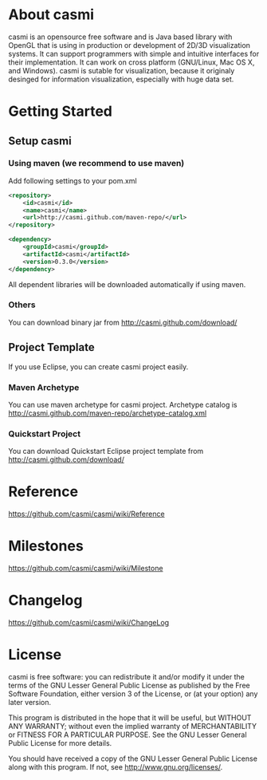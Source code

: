 # About casmi

casmi is an opensource free software and is Java based library with OpenGL that is using in production or development of 2D/3D visualization systems. It can support programmers with simple and intuitive interfaces for their implementation.
It can work on cross platform (GNU/Linux, Mac OS X, and Windows).
casmi is sutable for visualization, because it originaly desinged for information visualization, especially with huge data set.

# Getting Started

## Setup casmi

### Using maven (we recommend to use maven)
   
Add following settings to your pom.xml

```xml
<repository>
    <id>casmi</id>
    <name>casmi</name>
    <url>http://casmi.github.com/maven-repo/</url>
</repository>
```

```xml
<dependency>
    <groupId>casmi</groupId>
	<artifactId>casmi</artifactId>
	<version>0.3.0</version>
</dependency>
```

All dependent libraries will be downloaded automatically if using maven.

### Others

You can download binary jar from http://casmi.github.com/download/

## Project Template

If you use Eclipse, you can create casmi project easily.

### Maven Archetype

You can use maven archetype for casmi project.
Archetype catalog is http://casmi.github.com/maven-repo/archetype-catalog.xml

### Quickstart Project

You can download Quickstart Eclipse project template from http://casmi.github.com/download/


# Reference
  https://github.com/casmi/casmi/wiki/Reference
  
# Milestones
  https://github.com/casmi/casmi/wiki/Milestone

# Changelog
  https://github.com/casmi/casmi/wiki/ChangeLog

# License

casmi is free software: you can redistribute it and/or modify it under the terms of the GNU Lesser General Public License as published by
the Free Software Foundation, either version 3 of the License, or (at your option) any later version.

This program is distributed in the hope that it will be useful, but WITHOUT ANY WARRANTY; without even the implied warranty of MERCHANTABILITY or FITNESS FOR A PARTICULAR PURPOSE.  See the GNU Lesser General Public License for more details.

You should have received a copy of the GNU Lesser General Public License along with this program.  If not, see <http://www.gnu.org/licenses/>.
